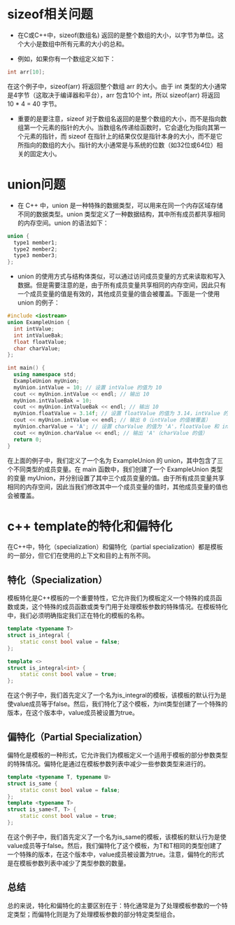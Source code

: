 <!--
 * @Author: zingerWang 1062659156@qq.com
 * @Date: 2023-11-24 21:21:34
 * @LastEditors: zingerWang 1062659156@qq.com
 * @LastEditTime: 2023-12-10 11:00:29
 * @FilePath: \ZingerNotesForCPlusPlus\c++的一些琐碎的知识点.md
 * @Description: 这是默认设置,请设置`customMade`, 打开koroFileHeader查看配置 进行设置: https://github.com/OBKoro1/koro1FileHeader/wiki/%E9%85%8D%E7%BD%AE
-->
# sizeof相关问题
* 在C或C++中，sizeof(数组名) 返回的是整个数组的大小，以字节为单位。这个大小是数组中所有元素的大小的总和。

* 例如，如果你有一个数组定义如下：

```cpp
int arr[10];
```
在这个例子中，sizeof(arr) 将返回整个数组 arr 的大小。由于 int 类型的大小通常是4字节（这取决于编译器和平台），arr 包含10个 int，所以 sizeof(arr) 将返回 10 * 4 = 40 字节。

* 重要的是要注意，sizeof 对于数组名返回的是整个数组的大小，而不是指向数组第一个元素的指针的大小。当数组名传递给函数时，它会退化为指向其第一个元素的指针，而 sizeof 在指针上的结果仅仅是指针本身的大小，而不是它所指向的数组的大小。指针的大小通常是与系统的位数（如32位或64位）相关的固定大小。
# union问题
* 在 C++ 中，union 是一种特殊的数据类型，可以用来在同一个内存区域存储不同的数据类型。union 类型定义了一种数据结构，其中所有成员都共享相同的内存空间。union 的语法如下：
```cpp 
union {  
  type1 member1;  
  type2 member2;  
  type3 member3;  
};
```
* union 的使用方式与结构体类似，可以通过访问成员变量的方式来读取和写入数据。但是需要注意的是，由于所有成员变量共享相同的内存空间，因此只有一个成员变量的值是有效的，其他成员变量的值会被覆盖。下面是一个使用 union 的例子：

```cpp
#include <iostream>
union ExampleUnion {  
  int intValue;  
  int intValueBak;  
  float floatValue;  
  char charValue;  
};  
  
int main() {  
  using namespace std;
  ExampleUnion myUnion;  
  myUnion.intValue = 10; // 设置 intValue 的值为 10  
  cout << myUnion.intValue << endl; // 输出 10  
  myUnion.intValueBak = 10;
  cout << myUnion.intValueBak << endl; // 输出 10  
  myUnion.floatValue = 3.14f; // 设置 floatValue 的值为 3.14，intValue 的值会被覆盖  
  cout << myUnion.intValue << endl; // 输出 0（intValue 的值被覆盖）  
  myUnion.charValue = 'A'; // 设置 charValue 的值为 'A'，floatValue 和 intValue 的值都会被覆盖  
  cout << myUnion.charValue << endl; // 输出 'A'（charValue 的值）  
  return 0;  
}
```
在上面的例子中，我们定义了一个名为 ExampleUnion 的 union，其中包含了三个不同类型的成员变量。在 main 函数中，我们创建了一个 ExampleUnion 类型的变量 myUnion，并分别设置了其中三个成员变量的值。由于所有成员变量共享相同的内存空间，因此当我们修改其中一个成员变量的值时，其他成员变量的值也会被覆盖。
# c++ template的特化和偏特化
在C++中，特化（specialization）和偏特化（partial specialization）都是模板的一部分，但它们在使用的上下文和目的上有所不同。
## 特化（Specialization）
模板特化是C++模板的一个重要特性，它允许我们为模板定义一个特殊的成员函数或类，这个特殊的成员函数或类专门用于处理模板参数的特殊情况。在模板特化中，我们必须明确指定我们正在特化的模板的名称。
```cpp
template <typename T>  
struct is_integral {  
    static const bool value = false;  
};  
  
template <>  
struct is_integral<int> {  
    static const bool value = true;  
};
```
在这个例子中，我们首先定义了一个名为is_integral的模板，该模板的默认行为是使value成员等于false。然后，我们特化了这个模板，为int类型创建了一个特殊的版本，在这个版本中，value成员被设置为true。
## 偏特化（Partial Specialization）
偏特化是模板的一种形式，它允许我们为模板定义一个适用于模板的部分参数类型的特殊情况。偏特化是通过在模板参数列表中减少一些参数类型来进行的。
```cpp
template <typename T, typename U>  
struct is_same {  
    static const bool value = false;  
};  
template <typename T>  
struct is_same<T, T> {  
    static const bool value = true;  
};
```
在这个例子中，我们首先定义了一个名为is_same的模板，该模板的默认行为是使value成员等于false。然后，我们偏特化了这个模板，为T和T相同的类型创建了一个特殊的版本，在这个版本中，value成员被设置为true。注意，偏特化的形式是在模板参数列表中减少了类型参数的数量。
## 总结
总的来说，特化和偏特化的主要区别在于：特化通常是为了处理模板参数的一个特定类型；而偏特化则是为了处理模板参数的部分特定类型组合。